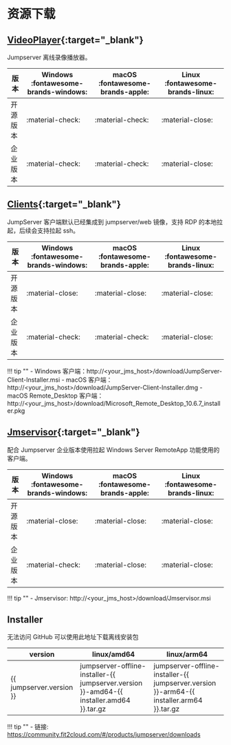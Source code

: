 # 资源下载

## [VideoPlayer](https://github.com/jumpserver/VideoPlayer/releases){:target="_blank"}

Jumpserver 离线录像播放器。

| 版本     | Windows :fontawesome-brands-windows: |  macOS :fontawesome-brands-apple: | Linux :fontawesome-brands-linux: |
| ------- | ------------------------------------ | --------------------------------- | -------------------------------- |
| 开源版本 | :material-check:                     | :material-check:                  | :material-close:                 |
| 企业版本 | :material-check:                     | :material-check:                  | :material-close:                 |

## [Clients](https://github.com/jumpserver/clients/releases){:target="_blank"}

JumpServer 客户端默认已经集成到 jumpserver/web 镜像，支持 RDP 的本地拉起，后续会支持拉起 ssh。

| 版本     | Windows :fontawesome-brands-windows: |  macOS :fontawesome-brands-apple:   | Linux :fontawesome-brands-linux: |
| ------- | ------------------------------------ | ----------------------------------- | -------------------------------- |
| 开源版本 | :material-close:                     | :material-close:                    | :material-close:                 |
| 企业版本 | :material-check:                     | :material-check:                    | :material-close:                 |

!!! tip ""
    - Windows 客户端：http://<your_jms_host>/download/JumpServer-Client-Installer.msi
    - macOS 客户端：http://<your_jms_host>/download/JumpServer-Client-Installer.dmg
    - macOS Remote_Desktop 客户端：http://<your_jms_host>/download/Microsoft_Remote_Desktop_10.6.7_installer.pkg

## [Jmservisor](https://github.com/jumpserver/Jmservisor/releases){:target="_blank"}

配合 Jumpserver 企业版本使用拉起 Windows Server RemoteApp 功能使用的客户端。

| 版本     | Windows :fontawesome-brands-windows: |  macOS :fontawesome-brands-apple: | Linux :fontawesome-brands-linux: |
| ------- | ------------------------------------ | --------------------------------- | -------------------------------- |
| 开源版本 | :material-close:                     | :material-close:                  | :material-close:                 |
| 企业版本 | :material-check:                     | :material-close:                  | :material-close:                 |

!!! tip ""
    - Jmservisor: http://<your_jms_host>/download/Jmservisor.msi

## Installer

无法访问 GitHub 可以使用此地址下载离线安装包

| version                  | linux/amd64                                                                              | linux/arm64                                                                              |
| ------------------------ | ---------------------------------------------------------------------------------------- | ---------------------------------------------------------------------------------------- |
| {{ jumpserver.version }} | jumpserver-offline-installer-{{ jumpserver.version }}-amd64-{{ installer.amd64 }}.tar.gz | jumpserver-offline-installer-{{ jumpserver.version }}-arm64-{{ installer.arm64 }}.tar.gz |

!!! tip ""
    - 链接: https://community.fit2cloud.com/#/products/jumpserver/downloads
